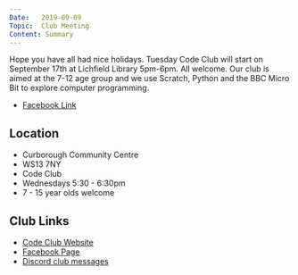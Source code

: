 ```yaml
---
Date:   2019-09-09
Topic:  Club Meeting
Content: Summary
---
```

Hope you have all had nice holidays. Tuesday Code Club will start on September 17th at Lichfield Library 5pm-6pm. All welcome. Our club is aimed at the 7-12 age group and we use Scratch, Python and the BBC Micro Bit to explore computer programming.

* [Facebook Link](https://www.facebook.com/1481985248595237/posts/2244442152349539/)

## Location

* Curborough Community Centre
* WS13 7NY
* Code Club
* Wednesdays 5:30 - 6:30pm
* 7 - 15 year olds welcome

## Club Links

* [Code Club Website](https://lichfield-code-club.github.io/)
* [Facebook Page](https://www.facebook.com/LichfieldCoders)
* [Discord club messages](https://discord.gg/szz6xGK)
